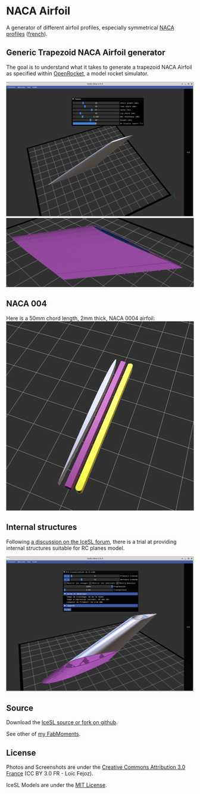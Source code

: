 NACA Airfoil
============

A generator of different airfoil profiles, especially symmetrical [NACA profiles](https://en.wikipedia.org/wiki/NACA_airfoil) ([french](https://fr.wikipedia.org/wiki/Profil_NACA)).

## Generic Trapezoid NACA Airfoil generator

The goal is to understand what it takes to generate a trapezoid NACA Airfoil as specified within [OpenRocket](http://openrocket.info), a model rocket simulator.

![](shot0006.png)
![](shot0005.png)

## NACA 004

Here is a 50mm chord length, 2mm thick, NACA 0004 airfoil:
![50mm chord length 0004 airfoil and its comparison to rounded and square airfoil](shot0003.png)

## Internal structures

Following [a discussion on the IceSL forum](https://groups.google.com/forum/?utm_medium=email&utm_source=footer#!topic/icesl/ThOFP15VhO0), there is a trial at providing internal structures suitable for RC planes model.

![](shot0007.png)

## Source

Download the [IceSL source or fork on github](https://github.com/loic-fejoz/loic-fejoz-fabmoments/tree/master/naca-airfoil).

See other of [my FabMoments](https://github.com/loic-fejoz/loic-fejoz-fabmoments/tree/master/).

## License

Photos and Screenshots are under the [Creative Commons Attribution 3.0 France](https://creativecommons.org/licenses/by/3.0/fr/) (CC BY 3.0 FR - Loïc Fejoz).

IceSL Models are under the [MIT License](http://opensource.org/licenses/MIT).
